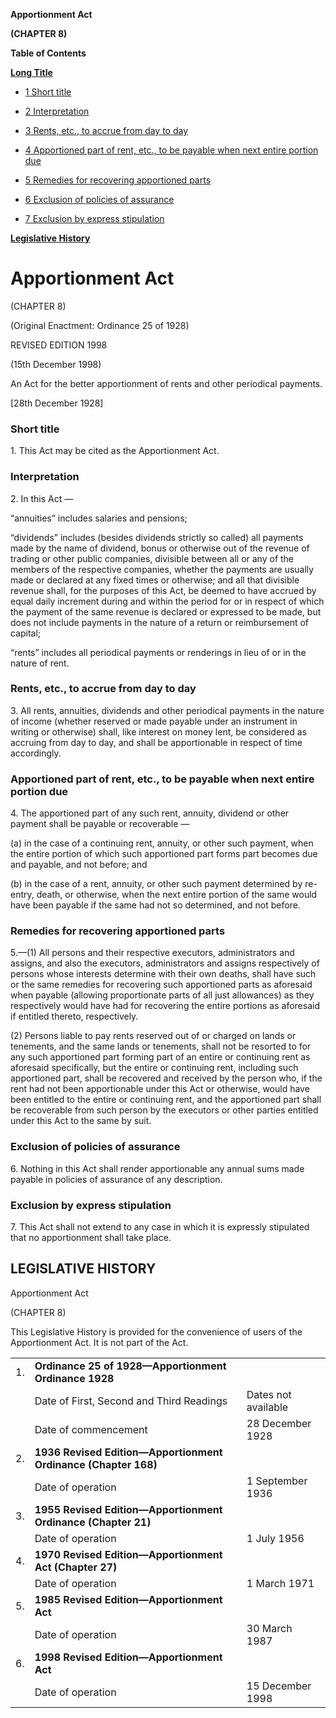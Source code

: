 **Apportionment Act**

**(CHAPTER 8)**

**Table of Contents**

[**Long Title**](#Apportionment-Act)

- [1 Short title](#Short-title)

- [2 Interpretation](#Interpretation)

- [3 Rents, etc., to accrue from day to day](#Rents-etc-to-accrue-from-day-to-day)

- [4 Apportioned part of rent, etc., to be payable when next entire portion due](#Apportioned-part-of-rent-etc-to-be-payable-when-next-entire-portion-due)

- [5 Remedies for recovering apportioned parts](#Remedies-for-recovering-apportioned-parts)

- [6 Exclusion of policies of assurance](#Exclusion-of-policies-of-assurance)

- [7 Exclusion by express stipulation](#Exclusion-by-express-stipulation)

[**Legislative History**](#Legislative-History)

# Apportionment Act

(CHAPTER 8)

(Original Enactment: Ordinance 25 of 1928)

REVISED EDITION 1998

(15th December 1998)

An Act for the better apportionment of rents and other periodical payments.

[28th December 1928]

### Short title

1\. This Act may be cited as the Apportionment Act.

### Interpretation

2\. In this Act —

“annuities” includes salaries and pensions;

“dividends” includes (besides dividends strictly so called) all payments made by the name of dividend, bonus or otherwise out of the revenue of trading or other public companies, divisible between all or any of the members of the respective companies, whether the payments are usually made or declared at any fixed times or otherwise; and all that divisible revenue shall, for the purposes of this Act, be deemed to have accrued by equal daily increment during and within the period for or in respect of which the payment of the same revenue is declared or expressed to be made, but does not include payments in the nature of a return or reimbursement of capital;

“rents” includes all periodical payments or renderings in lieu of or in the nature of rent.

### Rents, etc., to accrue from day to day

3\. All rents, annuities, dividends and other periodical payments in the nature of income (whether reserved or made payable under an instrument in writing or otherwise) shall, like interest on money lent, be considered as accruing from day to day, and shall be apportionable in respect of time accordingly.

### Apportioned part of rent, etc., to be payable when next entire portion due

4\. The apportioned part of any such rent, annuity, dividend or other payment shall be payable or recoverable —

(a) in the case of a continuing rent, annuity, or other such payment, when the entire portion of which such apportioned part forms part becomes due and payable, and not before; and

(b) in the case of a rent, annuity, or other such payment determined by re-entry, death, or otherwise, when the next entire portion of the same would have been payable if the same had not so determined, and not before.

### Remedies for recovering apportioned parts

5\.—(1) All persons and their respective executors, administrators and assigns, and also the executors, administrators and assigns respectively of persons whose interests determine with their own deaths, shall have such or the same remedies for recovering such apportioned parts as aforesaid when payable (allowing proportionate parts of all just allowances) as they respectively would have had for recovering the entire portions as aforesaid if entitled thereto, respectively.

(2) Persons liable to pay rents reserved out of or charged on lands or tenements, and the same lands or tenements, shall not be resorted to for any such apportioned part forming part of an entire or continuing rent as aforesaid specifically, but the entire or continuing rent, including such apportioned part, shall be recovered and received by the person who, if the rent had not been apportionable under this Act or otherwise, would have been entitled to the entire or continuing rent, and the apportioned part shall be recoverable from such person by the executors or other parties entitled under this Act to the same by suit.

### Exclusion of policies of assurance

6\. Nothing in this Act shall render apportionable any annual sums made payable in policies of assurance of any description.

### Exclusion by express stipulation

7\. This Act shall not extend to any case in which it is expressly stipulated that no apportionment shall take place.

## LEGISLATIVE HISTORY

Apportionment Act

(CHAPTER 8)

This Legislative History is provided for the convenience of users of the Apportionment Act. It is not part of the Act.

||||
|:-|:-|:-|
|1.|**Ordinance 25 of 1928—Apportionment Ordinance 1928**|
||Date of First, Second and Third Readings|Dates not available|
||Date of commencement|28 December 1928|
|2.|**1936 Revised Edition—Apportionment Ordinance (Chapter 168)**|
||Date of operation|1 September 1936|
|3.|**1955 Revised Edition—Apportionment Ordinance (Chapter 21)**|
||Date of operation|1 July 1956|
|4.|**1970 Revised Edition—Apportionment Act (Chapter 27)**|
||Date of operation|1 March 1971|
|5.|**1985 Revised Edition—Apportionment Act**|
||Date of operation|30 March 1987|
|6.|**1998 Revised Edition—Apportionment Act**|
||Date of operation|15 December 1998|
